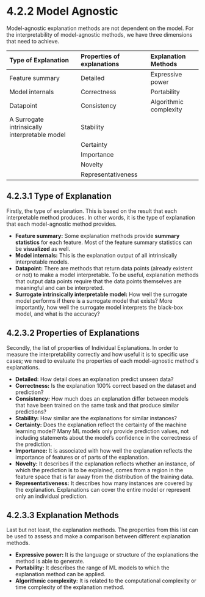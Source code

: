 # 4.2.2 Model Agnostic

Model-agnostic explanation methods are not dependent on the model. For the interpretability of model-agnostic methods, we have three dimensions that need to achieve.

| **Type of Explanation** | **Properties of explanations** | **Explanation Methods** |
| :--- | :--- | :--- |
| Feature summary | Detailed | Expressive power |
| Model internals | Correctness | Portability |
| Datapoint | Consistency | Algorithmic complexity |
| A Surrogate intrinsically interpretable model | Stability |  |
|  | Certainty |  |
|  | Importance |  |
|  | Novelty |  |
|  | Representativeness |  |



## **4.2.3.1 Type of Explanation**

Firstly, the type of explanation. This is based on the result that each interpretable method produces. In other words, it is the type of explanation that each model-agnostic method provides.

* **Feature summary:** Some explanation methods provide **summary statistics** for each feature. Most of the feature summary statistics can be **visualized** as well.
* **Model internals:** This is the explanation output of all intrinsically interpretable models.
* **Datapoint:** There are methods that return data points \(already existent or not\) to make a model interpretable. To be useful, explanation methods that output data points require that the data points themselves are meaningful and can be interpreted.
* **Surrogate intrinsically interpretable model:** How well the surrogate model performs if there is a surrogate model that exists? More importantly, how well the surrogate model interprets the black-box model, and what is the accuracy?

## **4.2.3.2 Properties of Explanations**

Secondly, the list of properties of Individual Explanations. In order to measure the interpretability correctly and how useful it is to specific use cases; we need to evaluate the properties of each model-agnostic method's explanations.

* **Detailed:** How detail does an explanation predict unseen data?
* **Correctness:** Is the explanation 100% correct based on the dataset and prediction?
* **Consistency:** How much does an explanation differ between models that have been trained on the same task and that produce similar predictions?
* **Stability:** How similar are the explanations for similar instances?
* **Certainty:** Does the explanation reflect the certainty of the machine learning model? Many ML models only provide prediction values, not including statements about the model’s confidence in the correctness of the prediction.
* **Importance:** It is associated with how well the explanation reflects the importance of features or of parts of the explanation.
* **Novelty:** It describes if the explanation reflects whether an instance, of which the prediction is to be explained, comes from a region in the feature space that is far away from the distribution of the training data.
* **Representativeness:** It describes how many instances are covered by the explanation. Explanations can cover the entire model or represent only an individual prediction.

## **4.2.3.3 Explanation Methods**

Last but not least, the explanation methods. The properties from this list can be used to assess and make a comparison between different explanation methods.

* **Expressive power:** It is the language or structure of the explanations the method is able to generate.
* **Portability:** It describes the range of ML models to which the explanation method can be applied.
* **Algorithmic complexity:** It is related to the computational complexity or time complexity of the explanation method.

